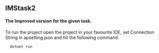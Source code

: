 ## IMStask2

#### The Improved version for the given task.
To run the project open the project in your favourite IDE, set Connection String in apsetting.json 
and hit the following command.
```bash
  dotnet run
```
